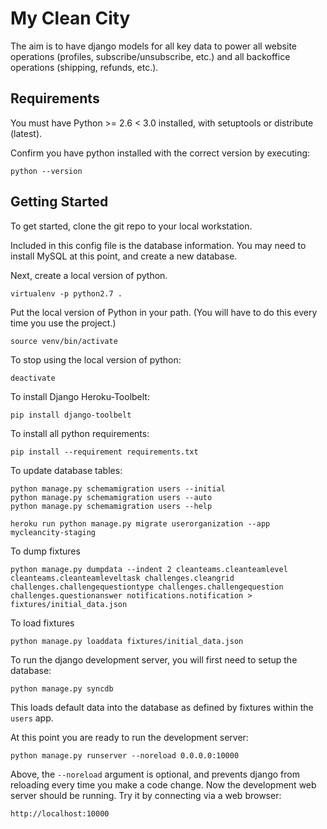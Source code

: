# My Clean City

The aim is to have django models for all key data to power
all website operations (profiles, subscribe/unsubscribe, etc.) and all
backoffice operations (shipping, refunds, etc.).

## Requirements

You must have Python >= 2.6 < 3.0 installed, with setuptools or distribute
(latest).

Confirm you have python installed with the correct version by executing:

    python --version

## Getting Started

To get started, clone the git repo to your local workstation.

Included in this config file is the database information. You may need to
install MySQL at this point, and create a new database.

Next, create a local version of python.

    virtualenv -p python2.7 .

Put the local version of Python in your path.
(You will have to do this every time you use the project.)

    source venv/bin/activate

To stop using the local version of python:

    deactivate

To install Django Heroku-Toolbelt:
	
	pip install django-toolbelt

To install all python requirements:
    
    pip install --requirement requirements.txt

To update database tables:
    
    python manage.py schemamigration users --initial
    python manage.py schemamigration users --auto
    python manage.py schemamigration users --help

    heroku run python manage.py migrate userorganization --app mycleancity-staging

To dump fixtures

    python manage.py dumpdata --indent 2 cleanteams.cleanteamlevel cleanteams.cleanteamleveltask challenges.cleangrid challenges.challengequestiontype challenges.challengequestion challenges.questionanswer notifications.notification > fixtures/initial_data.json

To load fixtures

    python manage.py loaddata fixtures/initial_data.json

To run the django development server, you will first need to setup the database:

    python manage.py syncdb

This loads default data into the database as defined by fixtures within
the `users` app.

At this point you are ready to run the development server:

    python manage.py runserver --noreload 0.0.0.0:10000

Above, the `--noreload` argument is optional, and prevents django from reloading
every time you make a code change. Now the development web server should be
running. Try it by connecting via a web browser:

    http://localhost:10000
